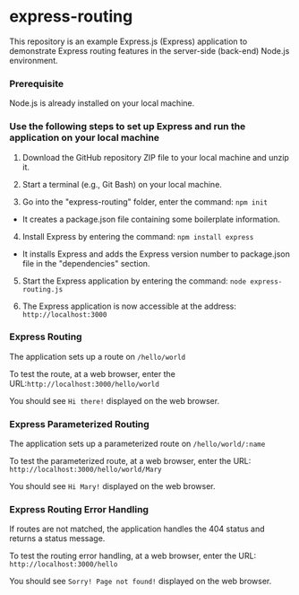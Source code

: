 # express-routing

This repository is an example Express.js (Express) application to demonstrate Express routing features in the server-side (back-end) Node.js environment.

### Prerequisite
Node.js is already installed on your local machine. 

### Use the following steps to set up Express and run the application on your local machine
1.	Download the GitHub repository ZIP file to your local machine and unzip it.

2. Start a terminal (e.g., Git Bash) on your local machine.

3.	Go into the "express-routing" folder, enter the command: `npm init` 

   - It creates a package.json file containing some boilerplate information.

4.	Install Express by entering the command: `npm install express` 

   - It installs Express and adds the Express version number to package.json file in the "dependencies" section.

5.	Start the Express application by entering the command: `node express-routing.js` 

6. The Express application is now accessible at the address: `http://localhost:3000`

### Express Routing

The application sets up a route on `/hello/world`

To test the route, at a web browser, enter the URL:`http://localhost:3000/hello/world`

You should see `Hi there!` displayed on the web browser.

### Express Parameterized Routing

The application sets up a parameterized route on `/hello/world/:name`

To test the parameterized route, at a web browser, enter the URL: `http://localhost:3000/hello/world/Mary`

You should see `Hi Mary!` displayed on the web browser.

### Express Routing Error Handling

If routes are not matched, the application handles the 404 status and returns a status message.

To test the routing error handling, at a web browser, enter the URL: `http://localhost:3000/hello`

You should see `Sorry! Page not found!` displayed on the web browser.

